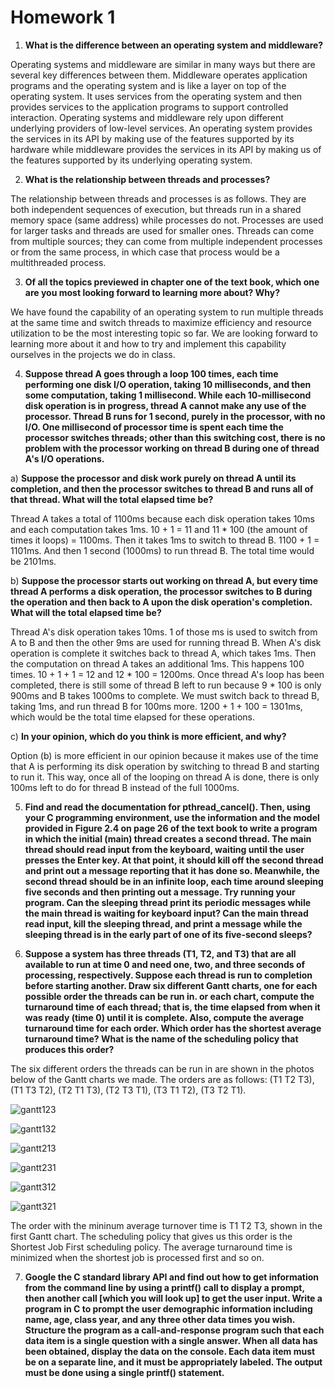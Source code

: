 # Homework 1

1. **What is the difference between an operating system and middleware?**

Operating systems and middleware are similar in many ways but there are several key differences between them. Middleware operates application programs and the operating system and is like a layer on top of the operating system. It uses services from the operating system and then provides services to the application programs to support controlled interaction. Operating systems and middleware rely upon different underlying providers of low-level services. An operating system provides the services in its API by making use of the features supported by its hardware while middleware provides the services in its API by making us of the features supported by its underlying operating system.

2. **What is the relationship between threads and processes?**

The relationship between threads and processes is as follows. They are both independent sequences of execution, but threads run in a shared memory space (same address) while processes do not. Processes are used for larger tasks and threads are used for smaller ones. Threads can come from multiple sources; they can come from multiple independent processes or from the same process, in which case that process would be a multithreaded process.

3. **Of all the topics previewed in chapter one of the text book, which one are you most looking forward to learning more about? Why?**

We have found the capability of an operating system to run multiple threads at the same time and switch threads to maximize efficiency and resource utilization to be the most interesting topic so far. We are looking forward to learning more about it and how to try and implement this capability ourselves in the projects we do in class.

4. **Suppose thread A goes through a loop 100 times, each time performing one disk I/O operation, taking 10 milliseconds, and then some computation, taking 1 millisecond. While each 10-millisecond disk operation is in progress, thread A cannot make any use of the processor. Thread B runs for 1 second, purely in the processor, with no I/O. One millisecond of processor time is spent each time the processor switches threads; other than this switching cost, there is no problem with the processor working on thread B during one of thread A's I/O operations.**

a) **Suppose the processor and disk work purely on thread A until its completion, and then the processor switches to thread B and runs all of that thread. What will the total elapsed time be?**

Thread A takes a total of 1100ms because each disk operation takes 10ms and each computation takes 1ms. 10 + 1 = 11 and 11 * 100 (the amount of times it loops) = 1100ms. Then it takes 1ms to switch to thread B. 1100 + 1 = 1101ms. And then 1 second (1000ms) to run thread B. The total time would be 2101ms.

b) **Suppose the processor starts out working on thread A, but every time thread A performs a disk operation, the processor switches to B during the operation and then back to A upon the disk operation's completion. What will the total elapsed time be?**
   
Thread A's disk operation takes 10ms. 1 of those ms is used to switch from A to B and then the other 9ms are used for running thread B. When A's disk operation is complete it switches back to thread A, which takes 1ms. Then the computation on thread A takes an additional 1ms. This happens 100 times. 10 + 1 + 1 = 12 and 12 * 100 = 1200ms. Once thread A's loop has been completed, there is still some of thread B left to run because 9 * 100 is only 900ms and B takes 1000ms to complete. We must switch back to thread B, taking 1ms, and run thread B for 100ms more. 1200 + 1 + 100 = 1301ms, which would be the total time elapsed for these operations.
   
c) **In your opinion, which do you think is more efficient, and why?**

Option (b) is more efficient in our opinion because it makes use of the time that A is performing its disk operation by switching to thread B and starting to run it. This way, once all of the looping on thread A is done, there is only 100ms left to do for thread B instead of the full 1000ms.
   
5. **Find and read the documentation for pthread_cancel(). Then, using your C programming environment, use the information and the model provided in Figure 2.4 on page 26 of the text book to write a program in which the initial (main) thread creates a second thread. The main thread should read input from the keyboard, waiting until the user presses the Enter key. At that point, it should kill off the second thread and print out a message reporting that it has done so. Meanwhile, the second thread should be in an infinite loop, each time around sleeping five seconds and then printing out a message. Try running your program. Can the sleeping thread print its periodic messages while the main thread is waiting for keyboard input? Can the main thread read input, kill the sleeping thread, and print a message while the sleeping thread is in the early part of one of its five-second sleeps?**

6. **Suppose a system has three threads (T1, T2, and T3) that are all available to run at time 0 and need one, two, and three seconds of processing, respectively. Suppose each thread is run to completion before starting another. Draw six different Gantt charts, one for each possible order the threads can be run in. or each chart, compute the turnaround time of each thread; that is, the time elapsed from when it was ready (time 0) until it is complete. Also, compute the average turnaround time for each order. Which order has the shortest average turnaround time? What is the name of the scheduling policy that produces this order?**

The six different orders the threads can be run in are shown in the photos below of the Gantt charts we made. The orders are as follows: (T1 T2 T3), (T1 T3 T2), (T2 T1 T3), (T2 T3 T1), (T3 T1 T2), (T3 T2 T1).

![gantt123](https://user-images.githubusercontent.com/31746937/52171954-eec48400-271a-11e9-8004-d084bf67524d.jpg)

![gantt132](https://user-images.githubusercontent.com/31746937/52171956-13206080-271b-11e9-9257-749e212cb3f1.jpg)

![gantt213](https://user-images.githubusercontent.com/31746937/52171967-2c291180-271b-11e9-8cbe-b874e71abc0f.jpg)

![gantt231](https://user-images.githubusercontent.com/31746937/52171972-45ca5900-271b-11e9-94d0-bfde4e416427.jpg)

![gantt312](https://user-images.githubusercontent.com/31746937/52171978-68f50880-271b-11e9-9683-569d1b948f3d.jpg)

![gantt321](https://user-images.githubusercontent.com/31746937/52171991-99d53d80-271b-11e9-894a-e04aaa3d168f.jpg)

The order with the mininum average turnover time is T1 T2 T3, shown in the first Gantt chart. The scheduling policy that gives us this order is the Shortest Job First scheduling policy. The average turnaround time is minimized when the shortest job is processed first and so on. 

7. **Google the C standard library API and find out how to get information from the command line by using a printf() call to display a prompt, then another call [which you will look up] to get the user input. Write a program in C to prompt the user demographic information including name, age, class year, and any three other data times you wish. Structure the program as a call-and-response program such that each data item is a single question with a single answer. When all data has been obtained, display the data on the console. Each data item must be on a separate line, and it must be appropriately labeled. The output must be done using a single printf() statement.**
